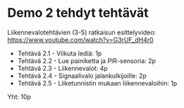 Demo 2 tehdyt tehtävät
======================

Liikennevalotehtävien (3-5) ratkaisun esittelyvideo: https://www.youtube.com/watch?v=G3rUF_dH4r0 

* Tehtävä 2.1 - Vilkuta lediä: 1p
* Tehtävä 2.2 - Lue painiketta ja PIR-sensoria: 2p
* Tehtävä 2.3 - Liikennevalot: 4p
* Tehtävä 2.4 - Signaalivalo jalankulkijoille: 2p
* Tehtävä 2.5 - Liiketunnistin mukaan liikennevaloihin: 1p

Yht: 10p
